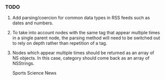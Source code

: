 ### TODO

1. Add parsing/coercion for common data types in RSS feeds such as dates and numbers.
2. To take into account nodes with the same tag that appear multiple times in a single parent node, the parsing method will need to be switched out to rely on depth rather than repetition of a tag.
3. Nodes which appear multiple times should be returned as an array of NS objects. In this case, category should come back as an array of NSStrings.

    <article>
      <category>Sports</category>
      <category>Science</category>
      <name>News</news>
    </article>

